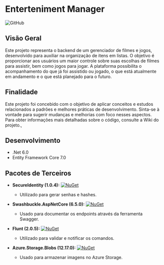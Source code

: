 # Enterteniment Manager
![GitHub](https://img.shields.io/github/license/mathfrance/EntertenimentManagementAPI)

## Visão Geral
Este projeto representa o backend de um gerenciador de filmes e jogos, desenvolvido para auxiliar na organização de itens em listas. O objetivo é proporcionar aos usuários um maior controle sobre suas escolhas de filmes para assistir, bem como jogos para jogar. A plataforma possibilita o acompanhamento do que já foi assistido ou jogado, o que está atualmente em andamento e o que está planejado para o futuro.

## Finalidade
Este projeto foi concebido com o objetivo de aplicar conceitos e estudos relacionados a padrões e melhores práticas de desenvolvimento. Sinta-se à vontade para sugerir mudanças e melhorias com foco nesses aspectos. Para obter informações mais detalhadas sobre o código, consulte a Wiki do projeto.,

## Desenvolvimento
* .Net 6.0
* Entity Framework Core 7.0

## Pacotes de Terceiros

- **SecureIdentity (1.0.4):** [![NuGet](https://img.shields.io/nuget/v/SecureIdentity)](https://www.nuget.org/packages/SecureIdentity)
  - Utilizado para gerar senhas e hashes.

- **Swashbuckle.AspNetCore (6.5.0):** [![NuGet](https://img.shields.io/nuget/v/Swashbuckle.AspNetCore)](https://www.nuget.org/packages/Swashbuckle.AspNetCore)
  - Usado para documentar os endpoints através da ferramenta Swagger.

- **Flunt (2.0.5):** [![NuGet](https://img.shields.io/nuget/v/Flunt)](https://www.nuget.org/packages/Flunt)
  - Utilizado para validar e notificar os comandos.

- **Azure.Storage.Blobs (12.17.0):** [![NuGet](https://img.shields.io/nuget/v/Azure.Storage.Blobs)](https://www.nuget.org/packages/Azure.Storage.Blobs)
  - Usado para armazenar imagens no Azure Storage.

